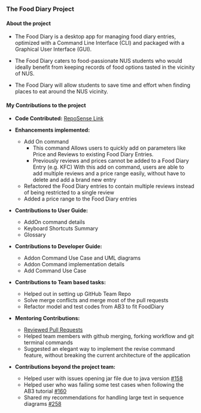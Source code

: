 ### The Food Diary Project 

#### About the project 
- The Food Diary is a desktop app for managing food diary entries, optimized with a Command Line Interface (CLI) and packaged with a Graphical User Interface (GUI).

- The Food Diary caters to food-passionate NUS students who would ideally benefit from keeping records of food options tasted in the vicinity of NUS.

- The Food Diary will allow students to save time and effort when finding places to eat around the NUS vicinity.

#### My Contributions to the project
- **Code Contributed:** [RepoSense Link](https://nus-cs2103-ay2021s2.github.io/tp-dashboard/?search=&sort=groupTitle&sortWithin=title&since=&timeframe=commit&mergegroup=&groupSelect=groupByRepos&breakdown=false&tabOpen=true&tabType=authorship&tabAuthor=Prabhakaran-Gokul&tabRepo=AY2021S2-CS2103-T14-2%2Ftp%5Bmaster%5D&authorshipIsMergeGroup=false&authorshipFileTypes=docs~functional-code~test-code&authorshipIsBinaryFileTypeChecked=false)
- **Enhancements implemented:**
    - Add On command
        - This command Allows users to quickly add on parameters like Price and Reviews to existing 
          Food Diary Entries.
        - Previously reviews and prices cannot be added to a Food Diary Entry (e.g. KFC) With this add on command, 
          users are able to add multiple reviews and a price range easily, without have to delete and add a brand new entry
    - Refactored the Food Diary entries to contain multiple reviews instead of being restricted to a single review
    - Added a price range to the Food Diary entries
          
- **Contributions to User Guide:**
    - AddOn command details
    - Keyboard Shortcuts Summary 
    - Glossary
    
- **Contributions to Developer Guide:**
    - Addon Command Use Case and UML diagrams
    - Addon Command implementation details
    - Add Command Use Case 
    
- **Contributions to Team based tasks:**
    - Helped out in setting up GitHub Team Repo
    - Solve merge conflicts and merge most of the pull requests
    - Refactor model and test codes from AB3 to fit FoodDiary
    
- **Mentoring Contributions:**
    - [Reviewed Pull Requests](https://github.com/AY2021S2-CS2103-T14-2/tp/pulls?q=is%3Apr+commenter%3APrabhakaran-Gokul+)
    - Helped team members with github merging, forking workflow and git terminal commands
    - Suggested an elegant way to implement the revise command feature, without breaking the current architecture of the 
    application
      
- **Contributions beyond the project team:**
    - Helped user with issues opening jar file due to java version [#158](https://github.com/nus-cs2103-AY2021S2/forum/issues/158)
    - Helped user who was failing some test cases when following the AB3 tutorial [#160](https://github.com/nus-cs2103-AY2021S2/forum/issues/160)
    - Shared my recommendations for handling large text in sequence diagrams [#258](https://github.com/nus-cs2103-AY2021S2/forum/issues/258)
